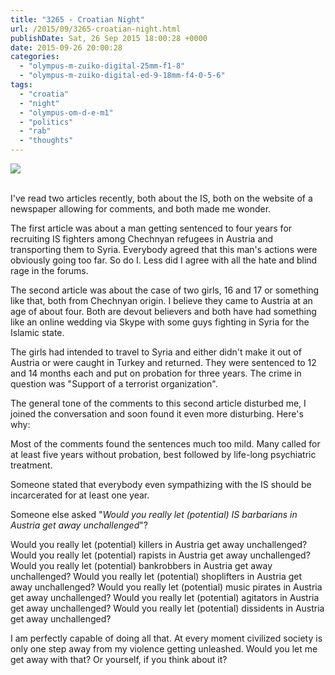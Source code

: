 ```yaml
---
title: "3265 - Croatian Night"
url: /2015/09/3265-croatian-night.html
publishDate: Sat, 26 Sep 2015 18:00:28 +0000
date: 2015-09-26 20:00:28
categories: 
  - "olympus-m-zuiko-digital-25mm-f1-8"
  - "olympus-m-zuiko-digital-ed-9-18mm-f4-0-5-6"
tags: 
  - "croatia"
  - "night"
  - "olympus-om-d-e-m1"
  - "politics"
  - "rab"
  - "thoughts"
---
```

<div class="container">
<div class="center"><a target="_blank" href="https://d25zfm9zpd7gm5.cloudfront.net/1200x1200/2015/20150804_210654_lr.jpg"><img class="webfeedsFeaturedVisual" src="https://d25zfm9zpd7gm5.cloudfront.net/0600x0600/2015/20150804_210654_lr.jpg" /></a></div>
</div>
<br />

I've read two articles recently, both about the IS, both on the website of a newspaper allowing for comments, and both made me wonder.

The first article was about a man getting sentenced to four years for recruiting IS fighters among Chechnyan refugees in Austria and transporting them to Syria. Everybody agreed that this man's actions were obviously going too far. So do I. Less did I agree with all the hate and blind rage in the forums.

<a target="_blank" href="https://d25zfm9zpd7gm5.cloudfront.net/1200x1200/2015/20150804_204049_lr.jpg"><img style="margin: 0pt 0px 0pt 10px; float: right;" src="https://d25zfm9zpd7gm5.cloudfront.net/0150x0150/2015/20150804_204049_lr.jpg" alt="" border="0" /></a> The second article was about the case of two girls, 16 and 17 or something like that, both from Chechnyan origin. I believe they came to Austria at an age of about four. Both are devout believers and both have had something like an online wedding via Skype with some guys fighting in Syria for the Islamic state.

The girls had intended to travel to Syria and either didn't make it out of Austria or were caught in Turkey and returned. They were sentenced to 12 and 14 months each and put on probation for three years. The crime in question was "Support of a terrorist organization".

The general tone of the comments to this second article disturbed me, I joined the conversation and soon found it even more disturbing. Here's why:

<a target="_blank" href="https://d25zfm9zpd7gm5.cloudfront.net/1200x1200/2015/20150804_204225_lr.jpg"><img style="margin: 0pt 10px 0pt 0px; float: left;" src="https://d25zfm9zpd7gm5.cloudfront.net/0150x0150/2015/20150804_204225_lr.jpg" alt="" border="0" /></a> Most of the comments found the sentences much too mild. Many called for at least five years without probation, best followed by life-long psychiatric treatment. 

Someone stated that everybody even sympathizing with the IS should be incarcerated for at least one year. 

Someone else asked "<em>Would you really let (potential) IS barbarians in Austria get away unchallenged</em>"?

Would you really let (potential) killers in Austria get away unchallenged?
Would you really let (potential) rapists in Austria get away unchallenged?
Would you really let (potential) bankrobbers in Austria get away unchallenged?
Would you really let (potential) shoplifters in Austria get away unchallenged?
Would you really let (potential) music pirates in Austria get away unchallenged?
Would you really let (potential) agitators in Austria get away unchallenged?
Would you really let (potential) dissidents in Austria get away unchallenged?

I am perfectly capable of doing all that. At every moment civilized society is only one step away from my violence getting unleashed. Would you let me get away with that? Or yourself, if you think about it?
